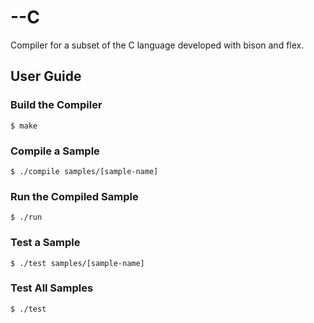 # --C
Compiler for a subset of the C language developed with bison and flex.


## User Guide

### Build the Compiler

```
$ make
```

### Compile a Sample

```
$ ./compile samples/[sample-name]
```

### Run the Compiled Sample

```
$ ./run
```

### Test a Sample

```
$ ./test samples/[sample-name]
```

### Test All Samples

```
$ ./test
```
